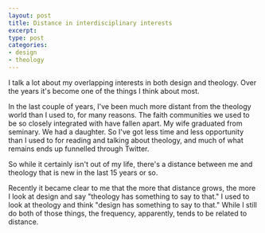 ```yaml
---
layout: post
title: Distance in interdisciplinary interests
excerpt: 
type: post
categories:
- design
- theology
---
```

I talk a lot about my overlapping interests in both design and theology. Over the years it's become one of the things I think about most.

In the last couple of years, I've been much more distant from the theology world than I used to, for many reasons. The faith communities we used to be so closely integrated with have fallen apart. My wife graduated from seminary. We had a daughter. So I've got less time and less opportunity than I used to for reading and talking about theology, and much of what remains ends up funnelled through Twitter.

So while it certainly isn't out of my life, there's a distance between me and theology that is new in the last 15 years or so.

Recently it became clear to me that the more that distance grows, the more I look at design and say "theology has something to say to that." I used to look at theology and think "design has something to say to that." While I still do both of those things, the frequency, apparently, tends to be related to distance.